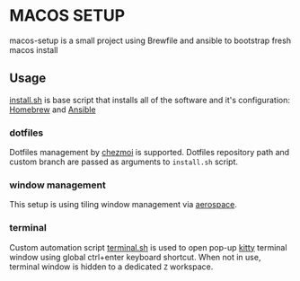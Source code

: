 # MACOS SETUP

macos-setup is a small project using Brewfile and ansible to bootstrap fresh macos install

## Usage

[install.sh](install.sh) is base script that installs all of the software and it's configuration: [Homebrew](https://brew.sh/) and [Ansible](https://www.ansible.com/)

### dotfiles

Dotfiles management by [chezmoi](https://www.chezmoi.io/) is supported. Dotfiles repository path and custom branch are passed as arguments to `install.sh` script.

### window management

This setup is using tiling window management via [aerospace](https://github.com/nikitabobko/AeroSpace).

### terminal

Custom automation script [terminal.sh](roles/terminal/files/terminal.sh) is used to open pop-up [kitty](https://sw.kovidgoyal.net/kitty/) terminal window using global ctrl+enter keyboard shortcut. When not in use, terminal window is hidden to a dedicated `Z` workspace.
